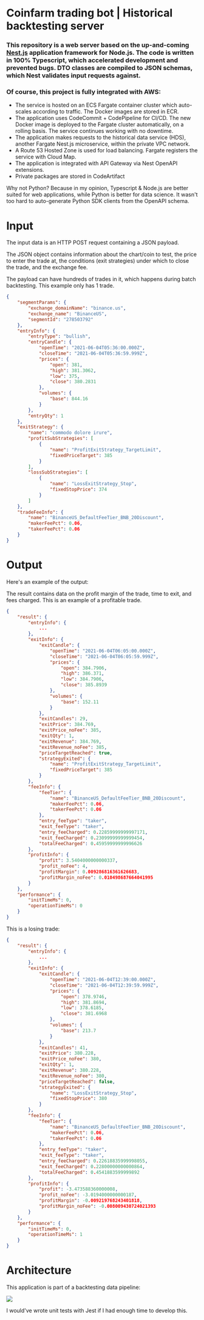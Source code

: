 
# Coinfarm trading bot | Historical backtesting server

### This repository is a web server based on the up-and-coming [Nest.js](https://nestjs.com/) application framework for Node.js. The code is written in 100% Typescript, which accelerated development and prevented bugs. DTO classes are compiled to JSON schemas, which Nest validates input requests against.

### Of course, this project is fully integrated with AWS:

* The service is hosted on an ECS Fargate container cluster which auto-scales according to traffic. The Docker images are stored in ECR.
* The application uses CodeCommit + CodePipeline for CI/CD. The new Docker image is deployed to the Fargate cluster automatically, on a rolling basis. The service continues working with no downtime.
* The application makes requests to the historical data service (HDS), another Fargate Nest.js microservice, within the private VPC network.
* A Route 53 Hosted Zone is used for load balancing. Fargate registers the service with Cloud Map.
* The application is integrated with API Gateway via Nest OpenAPI extensions.
* Private packages are stored in CodeArtifact

Why not Python? Because in my opinion, Typescript & Node.js are better suited for web applications, while Python is better for data science. It wasn't too hard to auto-generate Python SDK clients from the OpenAPI schema.

# Input

The input data is an HTTP POST request containing a JSON payload. 

The JSON object contains information about the chart/coin to test, the price to enter the trade at, the conditions (exit strategies) under which to close the trade, and the exchange fee. 

The payload can have hundreds of trades in it, which happens during batch backtesting. This example only has 1 trade.

```json
{
    "segmentParams": {
        "exchange_domainName": "binance.us",
        "exchange_name": "BinanceUS",
        "segmentId": "278503792"
    },
    "entryInfo": {
        "entryType": "bullish",
        "entryCandle": {
            "openTime": "2021-06-04T05:36:00.000Z",
            "closeTime": "2021-06-04T05:36:59.999Z",
            "prices": {
				"open": 381,
				"high": 381.3062,
				"low": 375,
				"close": 380.2831
			},
			"volumes": {
				"base": 844.16
			}
        },
		"entryQty": 1
    },
    "exitStrategy": {
        "name": "commodo dolore irure",
        "profitSubStrategies": [
            {
                "name": "ProfitExitStrategy_TargetLimit",
				"fixedPriceTarget": 385
            }
        ],
        "lossSubStrategies": [
			{
                "name": "LossExitStrategy_Stop",
				"fixedStopPrice": 374
            }
        ]
    },
    "tradeFeeInfo": {
        "name": "BinanceUS_DefaultFeeTier_BNB_20Discount",
        "makerFeePct": 0.06,
        "takerFeePct": 0.06
    }
}
```

# Output

Here's an example of the output:

The result contains data on the profit margin of the trade, time to exit, and fees charged. This is an example of a profitable trade. 

```json
{
    "result": {
        "entryInfo": {
            ...
        },
        "exitInfo": {
            "exitCandle": {
                "openTime": "2021-06-04T06:05:00.000Z",
                "closeTime": "2021-06-04T06:05:59.999Z",
                "prices": {
                    "open": 384.7906,
                    "high": 386.371,
                    "low": 384.7906,
                    "close": 385.8939
                },
                "volumes": {
                    "base": 152.11
                }
            },
            "exitCandles": 29,
            "exitPrice": 384.769,
            "exitPrice_noFee": 385,
            "exitQty": 1,
            "exitRevenue": 384.769,
            "exitRevenue_noFee": 385,
            "priceTargetReached": true,
            "strategyExited": {
                "name": "ProfitExitStrategy_TargetLimit",
                "fixedPriceTarget": 385
            }
        },
        "feeInfo": {
            "feeTier": {
                "name": "BinanceUS_DefaultFeeTier_BNB_20Discount",
                "makerFeePct": 0.06,
                "takerFeePct": 0.06
            },
            "entry_feeType": "taker",
            "exit_feeType": "taker",
            "entry_feeCharged": 0.22859999999997171,
            "exit_feeCharged": 0.23099999999999454,
            "totalFeeCharged": 0.45959999999996626
        },
        "profitInfo": {
            "profit": 3.5404000000000337,
            "profit_noFee": 4,
            "profitMargin": 0.009286816361626683,
            "profitMargin_noFee": 0.010498687664041995
        }
    },
    "performance": {
        "initTimeMs": 0,
        "operationTimeMs": 0
    }
}
```

This is a losing trade:

```json
{
    "result": {
        "entryInfo": {
            ...
        },
        "exitInfo": {
            "exitCandle": {
                "openTime": "2021-06-04T12:39:00.000Z",
                "closeTime": "2021-06-04T12:39:59.999Z",
                "prices": {
                    "open": 378.9746,
                    "high": 381.8694,
                    "low": 378.6185,
                    "close": 381.6968
                },
                "volumes": {
                    "base": 213.7
                }
            },
            "exitCandles": 41,
            "exitPrice": 380.228,
            "exitPrice_noFee": 380,
            "exitQty": 1,
            "exitRevenue": 380.228,
            "exitRevenue_noFee": 380,
            "priceTargetReached": false,
            "strategyExited": {
                "name": "LossExitStrategy_Stop",
                "fixedStopPrice": 380
            }
        },
        "feeInfo": {
            "feeTier": {
                "name": "BinanceUS_DefaultFeeTier_BNB_20Discount",
                "makerFeePct": 0.06,
                "takerFeePct": 0.06
            },
            "entry_feeType": "taker",
            "exit_feeType": "taker",
            "entry_feeCharged": 0.22618835999998055,
            "exit_feeCharged": 0.22800000000000864,
            "totalFeeCharged": 0.4541883599999892
        },
        "profitInfo": {
            "profit": -3.473588360000008,
            "profit_noFee": -3.0194000000000187,
            "profitMargin": -0.009219768243401818,
            "profitMargin_noFee": -0.008009430724021393
        }
    },
    "performance": {
        "initTimeMs": 0,
        "operationTimeMs": 1
    }
}
```

# Architecture

This application is part of a backtesting data pipeline:

![](media/full_architecture.png)

I would've wrote unit tests with Jest if I had enough time to develop this.